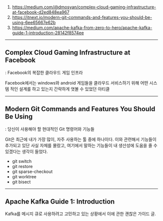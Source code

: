1. https://medium.com/@dmosyan/complex-cloud-gaming-infrastructure-at-facebook-d2ed848ea967
2. https://itnext.io/modern-git-commands-and-features-you-should-be-using-6ee65667e62b
3. https://medium.com/apache-kafka-from-zero-to-hero/apache-kafka-guide-1-introduction-28142f8574ee

---

## Complex Cloud Gaming Infrastructure at Facebook
: Facebook의 복잡한 클라우드 게임 인프라

Facebook에서는 windows와 android 게임들을 클라우드 서비스하기 위해 어떤 시스템 적인 설계를 하고 있는지 간략하게 엿볼 수 있었던 아티클

---

## Modern Git Commands and Features You Should Be Using
: 당신이 사용해야 할 현대적인 Git 명령어와 기능들

Git은 최근에 내가 가장 많이, 자주 사용하는 툴 중에 하나이다. 이와 관련해서 기능들이 추가되고 있단 사실 자체를 몰랐고, 여기에서 말하는 기능들이 내 생산성에 도움을 줄 수 있겠다는 생각이 들었다.

* git switch
* git restore
* git sparse-checkout
* git worktree
* git bisect

---

## Apache Kafka Guide 1: Introduction

Kafka를 메시지 큐로 사용하려고 고민하고 있는 상황에서 이에 관한 괜찮은 가이드 글.